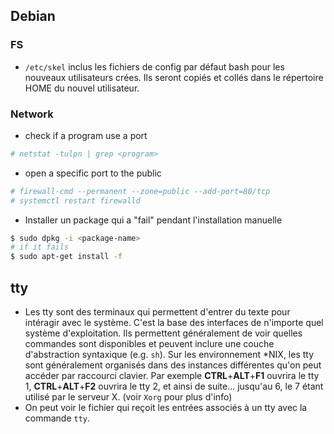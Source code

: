 ## Debian


### FS

- `/etc/skel` inclus les fichiers de config par défaut bash pour les nouveaux utilisateurs crées. Ils seront copiés et collés dans le répertoire HOME du nouvel utilisateur.


### Network

- check if a program use a port
```bash
# netstat -tulpn | grep <program>
```

- open a specific port to the public
```bash
# firewall-cmd --permanent --zone=public --add-port=80/tcp
# systemctl restart firewalld
```

- Installer un package qui a "fail" pendant l'installation manuelle
```bash
$ sudo dpkg -i <package-name>
# if it fails
$ sudo apt-get install -f
```


## tty

- Les tty sont des terminaux qui permettent d'entrer du texte pour intéragir avec le système. C'est la base des interfaces de n'importe quel système d'exploitation. Ils permettent généralement de voir quelles commandes sont disponibles et peuvent inclure une couche d'abstraction syntaxique (e.g. `sh`). Sur les environnement \*NIX, les tty sont généralement organisés dans des instances différentes qu'on peut accéder par raccourci clavier. Par exemple **CTRL**+**ALT**+**F1** ouvrira le tty 1, **CTRL**+**ALT**+**F2** ouvrira le tty 2, et ainsi de suite... jusqu'au 6, le 7 étant utilisé par le serveur X. (voir `Xorg` pour plus d'info)
- On peut voir le fichier qui reçoit les entrées associés à un tty avec la commande `tty`.
